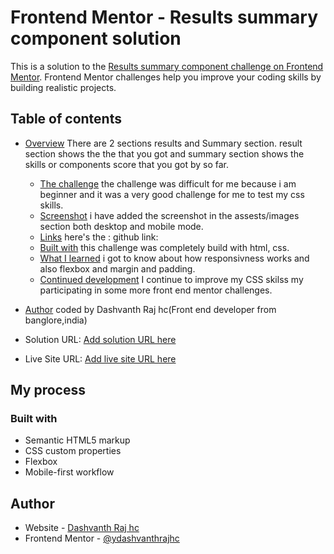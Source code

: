 # Frontend Mentor - Results summary component solution

This is a solution to the [Results summary component challenge on Frontend Mentor](https://www.frontendmentor.io/challenges/results-summary-component-CE_K6s0maV). Frontend Mentor challenges help you improve your coding skills by building realistic projects. 

## Table of contents

- [Overview](#overview)
There are 2 sections results and Summary section. result section shows the the that you got and summary section shows the skills or components score that you got by so far.
  - [The challenge](#the-challenge)
  the challenge was difficult for me because i am beginner and it was a very good challenge for me to test my css skills.
  - [Screenshot](#screenshot)
  i have added the screenshot in the assests/images section both desktop and mobile mode.
  - [Links](#links)
  here's the : github link:
  - [Built with](#built-with)
  this challenge was completely build with html, css.
  - [What I learned](#what-i-learned)
  i got to know about how responsivness works and also flexbox and margin and padding. 
  - [Continued development](#continued-development)
  I continue to improve my CSS skilss my participating in some more front end mentor challenges.
- [Author](#author)
coded by Dashvanth Raj hc(Front end developer from banglore,india)



- Solution URL: [Add solution URL here](https://your-solution-url.com)
- Live Site URL: [Add live site URL here](https://your-live-site-url.com)

## My process

### Built with

- Semantic HTML5 markup
- CSS custom properties
- Flexbox
- Mobile-first workflow



## Author

- Website - [Dashvanth Raj hc](https://Results-summary-components-dashvanth.netlify.app/)
- Frontend Mentor - [@ydashvanthrajhc](https://www.frontendmentor.io/profile/yourusername)

